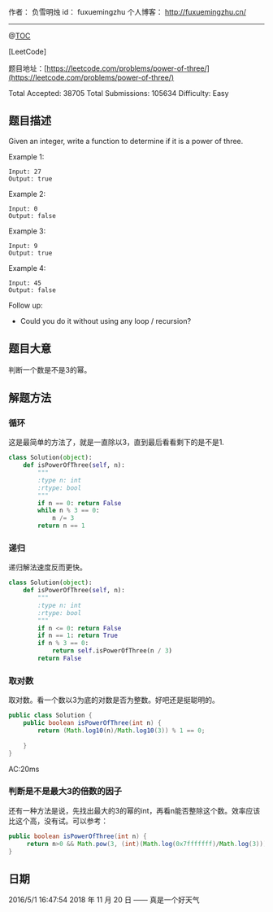 作者： 负雪明烛
id：	fuxuemingzhu
个人博客：	http://fuxuemingzhu.cn/

---
@[TOC](目录)

[LeetCode]

题目地址：[https://leetcode.com/problems/power-of-three/](https://leetcode.com/problems/power-of-three/)

Total Accepted: 38705 Total Submissions: 105634 Difficulty: Easy


## 题目描述

Given an integer, write a function to determine if it is a power of three.

Example 1:

	Input: 27
	Output: true

Example 2:

	Input: 0
	Output: false

Example 3:

	Input: 9
	Output: true

Example 4:

	Input: 45
	Output: false

Follow up:

- Could you do it without using any loop / recursion?

## 题目大意

判断一个数是不是3的幂。

## 解题方法

### 循环

这是最简单的方法了，就是一直除以3，直到最后看看剩下的是不是1.

```python
class Solution(object):
    def isPowerOfThree(self, n):
        """
        :type n: int
        :rtype: bool
        """
        if n == 0: return False
        while n % 3 == 0:
            n /= 3
        return n == 1
```

### 递归

递归解法速度反而更快。

```python
class Solution(object):
    def isPowerOfThree(self, n):
        """
        :type n: int
        :rtype: bool
        """
        if n <= 0: return False
        if n == 1: return True
        if n % 3 == 0:
            return self.isPowerOfThree(n / 3)
        return False
```

### 取对数

取对数。看一个数以3为底的对数是否为整数。好吧还是挺聪明的。

```java
public class Solution {
    public boolean isPowerOfThree(int n) {
        return (Math.log10(n)/Math.log10(3)) % 1 == 0;
        
    }
}
```
AC:20ms

### 判断是不是最大3的倍数的因子

还有一种方法是说，先找出最大的3的幂的int，再看n能否整除这个数。效率应该比这个高，没有试。可以参考：

```java
public boolean isPowerOfThree(int n) {
     return n>0 && Math.pow(3, (int)(Math.log(0x7fffffff)/Math.log(3)))%n==0;
}
```

## 日期

2016/5/1 16:47:54 
2018 年 11 月 20 日 —— 真是一个好天气

